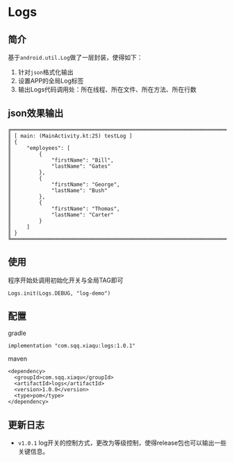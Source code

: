 
# Logs


## 简介
基于`android.util.Log`做了一层封装，使得如下：

1. 针对`json`格式化输出
2. 设置APP的全局Log标签
3. 输出Logs代码调用处：所在线程、所在文件、所在方法、所在行数

## json效果输出

```
╔═══════════════════════════════════════════════════════════════════════════════════════
║ [ main: (MainActivity.kt:25) testLog ]
║ {
║     "employees": [
║         {
║             "firstName": "Bill",
║             "lastName": "Gates"
║         },
║         {
║             "firstName": "George",
║             "lastName": "Bush"
║         },
║         {
║             "firstName": "Thomas",
║             "lastName": "Carter"
║         }
║     ]
║ }
╚═══════════════════════════════════════════════════════════════════════════════════════
```
## 使用

程序开始处调用初始化开关与全局TAG即可
```
Logs.init(Logs.DEBUG, "log-demo")
```

## 配置

gradle

```
implementation "com.sqq.xiaqu:logs:1.0.1"
```
maven 
```
<dependency>
  <groupId>com.sqq.xiaqu</groupId>
  <artifactId>logs</artifactId>
  <version>1.0.0</version>
  <type>pom</type>
</dependency>
```

## 更新日志

- `v1.0.1` log开关的控制方式，更改为等级控制，使得release包也可以输出一些关键信息。
